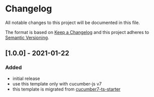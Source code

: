 # Changelog

All notable changes to this project will be documented in this file.

The format is based on [Keep a Changelog](http://keepachangelog.com/en/1.0.0/)
and this project adheres to [Semantic Versioning](http://semver.org/spec/v2.0.0.html).

## [1.0.0] - 2021-01-22

### Added

- initial release
- use this template only with cucumber-js v7
- this template is migrated from [cucumber7-ts-starter](https://github.com/hdorgeval/cucumber7-ts-starter)
